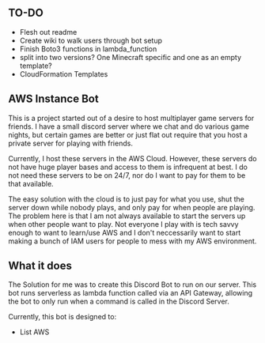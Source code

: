 ## TO-DO
* Flesh out readme
* Create wiki to walk users through bot setup
* Finish Boto3 functions in lambda_function
* split into two versions? One Minecraft specific and one as an empty template?
* CloudFormation Templates

## AWS Instance Bot
This is a project started out of a desire to host multiplayer game servers for friends. I have a small discord server where we chat and do various game nights, but certain games are better or just flat out require that you host a private server for playing with friends.

Currently, I host these servers in the AWS Cloud. However, these servers do not have huge player bases and access to them is infrequent at best. I do not need these servers to be on 24/7, nor do I want to pay for them to be that available.

The easy solution with the cloud is to just pay for what you use, shut the server down while nobody plays, and only pay for when people are playing. The problem here is that I am not always available to start the servers up when other people want to play. Not everyone I play with is tech savvy enough to want to learn/use AWS and I don't neccessarily want to start making a bunch of IAM users for people to mess with my AWS environment.

## What it does
The Solution for me was to create this Discord Bot to run on our server. This bot runs serverless as lambda function called via an API Gateway, allowing the bot to only run when a command is called in the Discord Server.

Currently, this bot is designed to:
* List AWS